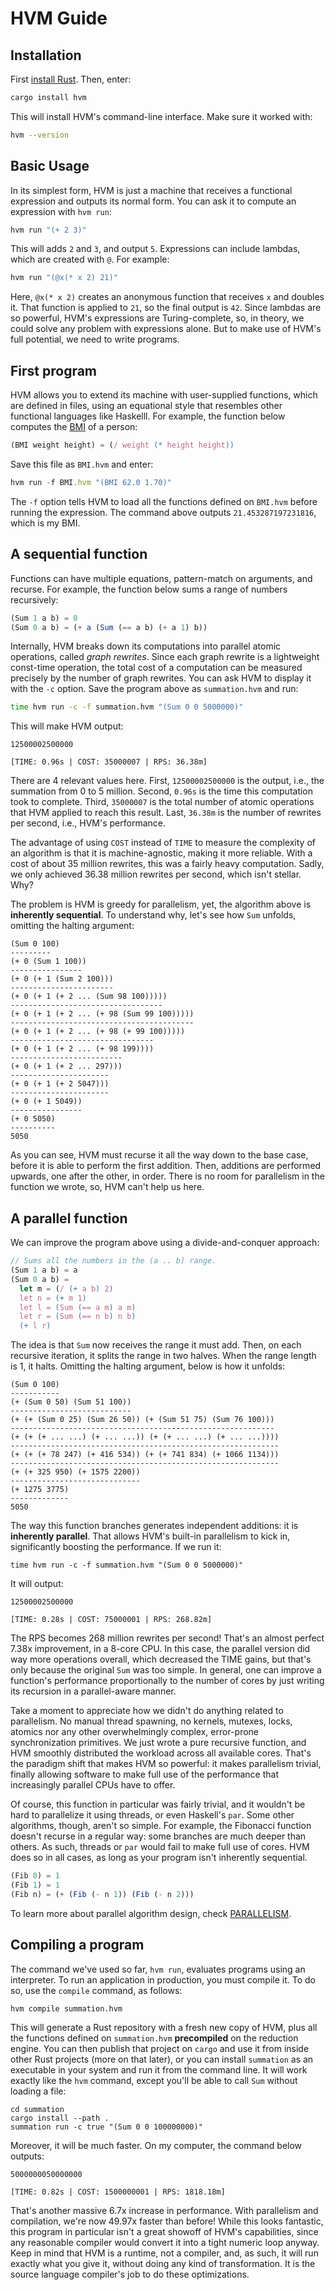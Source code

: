 HVM Guide
=========

Installation
------------

First [install Rust](https://www.rust-lang.org/tools/install). Then, enter:

```bash
cargo install hvm
```

This will install HVM's command-line interface. Make sure it worked with:

```bash
hvm --version
```

Basic Usage
-----------

In its simplest form, HVM is just a machine that receives a functional expression and
outputs its normal form. You can ask it to compute an expression with `hvm run`:

```bash
hvm run "(+ 2 3)"
```

This will adds `2` and `3`, and output `5`. Expressions can include lambdas,
which are created with `@`. For example:

```bash
hvm run "(@x(* x 2) 21)"
```

Here, `@x(* x 2)` creates an anonymous function that receives `x` and doubles
it. That function is applied to `21`, so the final output is `42`. Since lambdas
are so powerful, HVM's expressions are Turing-complete, so, in theory, we could
solve any problem with expressions alone. But to make use of HVM's full
potential, we need to write programs.

First program
-------------

HVM allows you to extend its machine with user-supplied functions, which are
defined in files, using an equational style that resembles other functional
languages like Haskelll. For example, the function below computes the
[BMI](https://en.wikipedia.org/wiki/Body_mass_index) of a person:

```javascript
(BMI weight height) = (/ weight (* height height))
```

Save this file as `BMI.hvm` and enter:

```javascript
hvm run -f BMI.hvm "(BMI 62.0 1.70)"
```

The `-f` option tells HVM to load all the functions defined on `BMI.hvm` before
running the expression. The command above outputs `21.453287197231816`, which is
my BMI.


A sequential function
---------------------

Functions can have multiple equations, pattern-match on arguments, and recurse.
For example, the function below sums a range of numbers recursively:

```javascript
(Sum 1 a b) = 0
(Sum 0 a b) = (+ a (Sum (== a b) (+ a 1) b))
```

Internally, HVM breaks down its computations into parallel atomic operations,
called *graph rewrites*. Since each graph rewrite is a lightweight const-time
operation, the total cost of a computation can be measured precisely by the
number of graph rewrites. You can ask HVM to display it with the `-c` option.
Save the program above as `summation.hvm` and run:

```bash
time hvm run -c -f summation.hvm "(Sum 0 0 5000000)"
```

This will make HVM output:

```
12500002500000

[TIME: 0.96s | COST: 35000007 | RPS: 36.38m]
```

There are 4 relevant values here. First, `12500002500000` is the output, i.e.,
the summation from 0 to 5 million. Second, `0.96s` is the time this computation
took to complete. Third, `35000007` is the total number of atomic operations
that HVM applied to reach this result. Last, `36.38m` is the number of rewrites
per second, i.e., HVM's performance.

The advantage of using `COST` instead of `TIME` to measure the complexity of an
algorithm is that it is machine-agnostic, making it more reliable. With a cost
of about 35 million rewrites, this was a fairly heavy computation. Sadly, we
only achieved 36.38 million rewrites per second, which isn't stellar. Why?

The problem is HVM is greedy for parallelism, yet, the algorithm above is
**inherently sequential**. To understand why, let's see how `Sum` unfolds,
omitting the halting argument:

```
(Sum 0 100)
---------
(+ 0 (Sum 1 100))
----------------
(+ 0 (+ 1 (Sum 2 100)))
-----------------------
(+ 0 (+ 1 (+ 2 ... (Sum 98 100)))))
----------------------------------
(+ 0 (+ 1 (+ 2 ... (+ 98 (Sum 99 100)))))
-----------------------------------------
(+ 0 (+ 1 (+ 2 ... (+ 98 (+ 99 100)))))
--------------------------------
(+ 0 (+ 1 (+ 2 ... (+ 98 199))))
-------------------------
(+ 0 (+ 1 (+ 2 ... 297)))
----------------------
(+ 0 (+ 1 (+ 2 5047)))
----------------------
(+ 0 (+ 1 5049))
----------------
(+ 0 5050)
----------
5050
```

As you can see, HVM must recurse it all the way down to the base case, before it
is able to perform the first addition. Then, additions are performed upwards,
one after the other, in order. There is no room for parallelism in the function
we wrote, so, HVM can't help us here.

A parallel function
-------------------

We can improve the program above using a divide-and-conquer approach:

```javascript
// Sums all the numbers in the (a .. b) range.
(Sum 1 a b) = a
(Sum 0 a b) =
  let m = (/ (+ a b) 2)
  let n = (+ m 1)
  let l = (Sum (== a m) a m)
  let r = (Sum (== n b) n b)
  (+ l r)
```

The idea is that `Sum` now receives the range it must add. Then, on each
recursive iteration, it splits the range in two halves. When the range length is
1, it halts. Omitting the halting argument, below is how it unfolds:

```
(Sum 0 100)
-----------
(+ (Sum 0 50) (Sum 51 100))
---------------------------
(+ (+ (Sum 0 25) (Sum 26 50)) (+ (Sum 51 75) (Sum 76 100)))
-----------------------------------------------------------
(+ (+ (+ ... ...) (+ ... ...)) (+ (+ ... ...) (+ ... ...))))
------------------------------------------------------------
(+ (+ (+ 78 247) (+ 416 534)) (+ (+ 741 834) (+ 1066 1134)))
------------------------------------------------------------
(+ (+ 325 950) (+ 1575 2200))
-----------------------------
(+ 1275 3775)
-------------
5050
```

The way this function branches generates independent additions: it is
**inherently parallel**. That allows HVM's built-in parallelism to kick in,
significantly boosting the performance. If we run it:

```
time hvm run -c -f summation.hvm "(Sum 0 0 5000000)"
```

It will output:

```
12500002500000

[TIME: 0.28s | COST: 75000001 | RPS: 268.82m]
```

The RPS becomes 268 million rewrites per second! That's an almost perfect 7.38x
improvement, in a 8-core CPU. In this case, the parallel version did way more
operations overall, which decreased the TIME gains, but that's only because the
original `Sum` was too simple. In general, one can improve a function's
performance proportionally to the number of cores by just writing its recursion
in a parallel-aware manner.

Take a moment to appreciate how we didn't do anything related to parallelism.
No manual thread spawning, no kernels, mutexes, locks, atomics nor any other
overwhelmingly complex, error-prone synchronization primitives. We just wrote a
pure recursive function, and HVM smoothly distributed the workload across all
available cores. That's the paradigm shift that makes HVM so powerful: it makes
parallelism trivial, finally allowing software to make full use of the
performance that increasingly parallel CPUs have to offer.

Of course, this function in particular was fairly trivial, and it wouldn't be
hard to parallelize it using threads, or even Haskell's `par`. Some other
algorithms, though, aren't so simple. For example, the Fibonacci function
doesn't recurse in a regular way: some branches are much deeper than others. As
such, threads or `par` would fail to make full use of cores. HVM does so in all
cases, as long as your program isn't inherently sequential.

```javascript
(Fib 0) = 1
(Fib 1) = 1
(Fib n) = (+ (Fib (- n 1)) (Fib (- n 2)))
```

To learn more about parallel algorithm design, check [PARALLELISM](PARALLELISM.md).

Compiling a program
-------------------

The command we've used so far, `hvm run`, evaluates programs using an
interpreter. To run an application in production, you must compile it. To do so,
use the `compile` command, as follows:

```
hvm compile summation.hvm
```

This will generate a Rust repository with a fresh new copy of HVM, plus all the
functions defined on `summation.hvm` **precompiled** on the reduction engine.
You can then publish that project on `cargo` and use it from inside other Rust
projects (more on that later), or you can install `summation` as an executable
in your system and run it from the command line. It will work exactly like the
`hvm` command, except you'll be able to call `Sum` without loading a file:

```
cd summation
cargo install --path .
summation run -c true "(Sum 0 0 100000000)"
```

Moreover, it will be much faster. On my computer, the command below outputs:

```
5000000050000000

[TIME: 0.82s | COST: 1500000001 | RPS: 1818.18m]
```

That's another massive 6.7x increase in performance. With parallelism and
compilation, we're now 49.97x faster than before! While this looks fantastic,
this program in particular isn't a great showoff of HVM's capabilities, since
any reasonable compiler would convert it into a tight numeric loop anyway. Keep
in mind that HVM is a runtime, not a compiler, and, as such, it will run exactly
what you give it, without doing any kind of transformation. It is the source
language compiler's job to do these optimizations.
